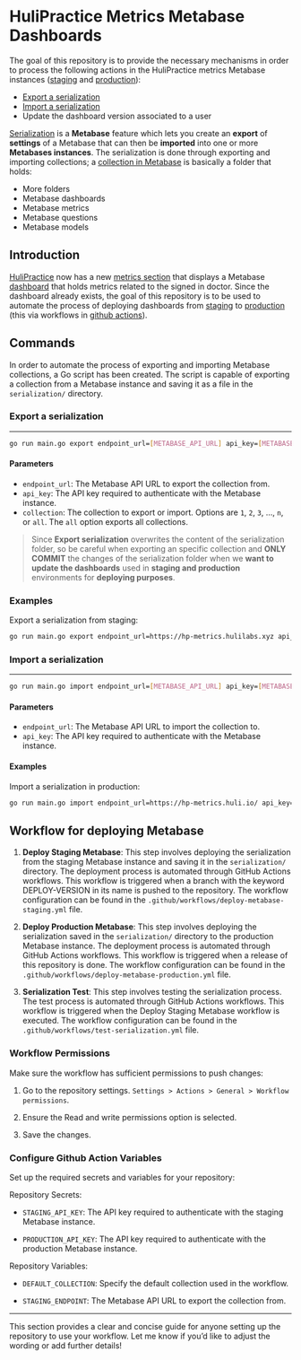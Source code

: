 # HuliPractice Metrics Metabase Dashboards

The goal of this repository is to provide the necessary mechanisms in order to process the following actions in the HuliPractice metrics Metabase instances ([staging](https://hp-metrics.hulilabs.xyz/) and [production](https://hp-metrics.huli.io/)):

- [Export a serialization](#export-a-serialization)
- [Import a serialization](#import-a-serialization)
- Update the dashboard version associated to a user

[Serialization](https://www.metabase.com/docs/latest/installation-and-operation/serialization) is a **Metabase** feature which lets you create an **export** of **settings** of a Metabase that can then be **imported** into one or more **Metabases instances**. The serialization is done through exporting and importing collections; a [collection in Metabase](https://www.metabase.com/docs/latest/exploration-and-organization/collections) is basically a folder that holds:

- More folders
- Metabase dashboards
- Metabase metrics
- Metabase questions
- Metabase models 

## Introduction

[HuliPractice](https://practice.hulilabs.xyz) now has a new [metrics section](https://practice.hulilabs.xyz/es#/metrics) that displays a Metabase [dashboard](https://www.metabase.com/docs/latest/dashboards/introduction) that holds metrics related to the signed in doctor. Since the dashboard already exists, the goal of this repository is to be used to automate the process of deploying dashboards from [staging](https://hp-metrics.hulilabs.xyz/) to [production](https://hp-metrics.huli.io/) (this via workflows in [github actions](https://github.com/features/actions)).

## Commands

In order to automate the process of exporting and importing Metabase collections, a Go script has been created. The script is capable of exporting a collection from a Metabase instance and saving it as a file in the `serialization/` directory.

### Export a serialization
---

```bash
go run main.go export endpoint_url=[METABASE_API_URL] api_key=[METABASE_API_KEY] collection=[1|2|3|...|n|all]
```

#### Parameters

- `endpoint_url`: The Metabase API URL to export the collection from.
- `api_key`: The API key required to authenticate with the Metabase instance.
- `collection`: The collection to export or import. Options are `1`, `2`, `3`, ..., `n`, or `all`. The `all` option exports all collections.

> Since **Export serialization** overwrites the content of the serialization folder, so be careful when exporting an specific collection and **ONLY COMMIT** the changes of the serialization folder when we **want to update the dashboards** used in **staging and production** environments for **deploying purposes**.

### Examples

Export a serialization from staging:

```bash
go run main.go export endpoint_url=https://hp-metrics.hulilabs.xyz api_key=ABCD1234 collection=12
```

### Import a serialization
---

```bash
go run main.go import endpoint_url=[METABASE_API_URL] api_key=[METABASE_API_KEY]
```

#### Parameters

- `endpoint_url`: The Metabase API URL to import the collection to.
- `api_key`: The API key required to authenticate with the Metabase instance.

#### Examples

Import a serialization in production:

```bash
go run main.go import endpoint_url=https://hp-metrics.huli.io/ api_key=ABCD1234
```

## Workflow for deploying Metabase

1. **Deploy Staging Metabase**: This step involves deploying the serialization from the staging Metabase instance and saving it in the `serialization/` directory. The deployment process is automated through GitHub Actions workflows. This workflow is triggered when a branch with the keyword DEPLOY-VERSION in its name is pushed to the repository. The workflow configuration can be found in the `.github/workflows/deploy-metabase-staging.yml` file.

2. **Deploy Production Metabase**: This step involves deploying the serialization saved in the `serialization/` directory to the production Metabase instance. The deployment process is automated through GitHub Actions workflows. This workflow is triggered when a release of this repository is done. The workflow configuration can be found in the `.github/workflows/deploy-metabase-production.yml` file.

3. **Serialization Test**: This step involves testing the serialization process. The test process is automated through GitHub Actions workflows. This workflow is triggered when the Deploy Staging Metabase workflow is executed. The workflow configuration can be found in the `.github/workflows/test-serialization.yml` file.

### Workflow Permissions

Make sure the workflow has sufficient permissions to push changes:

1. Go to the repository settings. `Settings > Actions > General > Workflow permissions`.

2. Ensure the Read and write permissions option is selected.

3. Save the changes.

### Configure Github Action Variables

Set up the required secrets and variables for your repository:

Repository Secrets:

- `STAGING_API_KEY`: The API key required to authenticate with the staging Metabase instance.

- `PRODUCTION_API_KEY`: The API key required to authenticate with the production Metabase instance.

Repository Variables:

- `DEFAULT_COLLECTION`: Specify the default collection used in the workflow.

- `STAGING_ENDPOINT`: The Metabase API URL to export the collection from.

---

This section provides a clear and concise guide for anyone setting up the repository to use your workflow. Let me know if you’d like to adjust the wording or add further details!